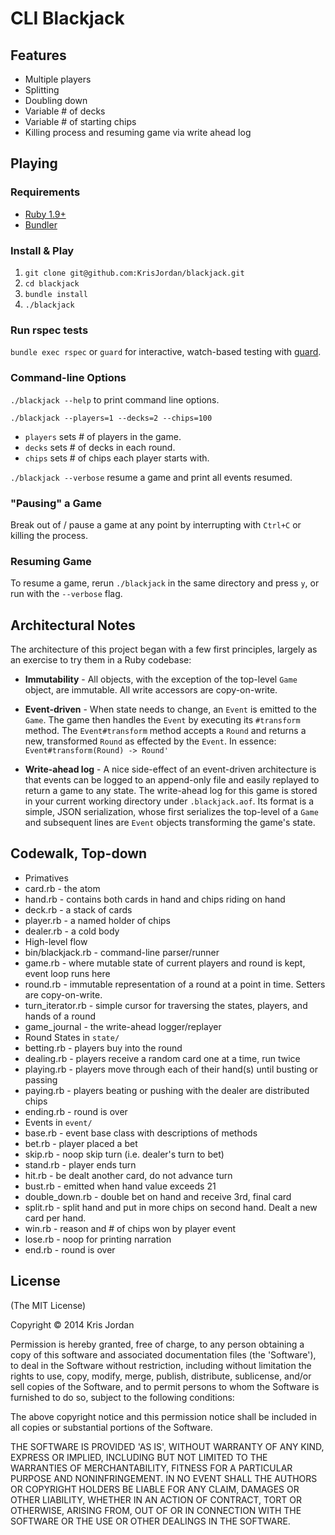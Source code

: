 # CLI Blackjack

## Features

- Multiple players
- Splitting
- Doubling down
- Variable # of decks
- Variable # of starting chips
- Killing process and resuming game via write ahead log

## Playing

### Requirements

- [Ruby 1.9+](https://www.ruby-lang.org/en/downloads/)
- [Bundler](http://bundler.io/)

### Install & Play

1. `git clone git@github.com:KrisJordan/blackjack.git`
1. `cd blackjack`
1. `bundle install`
1. `./blackjack`

### Run rspec tests

`bundle exec rspec` or `guard` for interactive, watch-based testing with [guard](https://github.com/guard/guard).

### Command-line Options

`./blackjack --help` to print command line options.

`./blackjack --players=1 --decks=2 --chips=100`

* `players` sets # of players in the game.
* `decks` sets # of decks in each round.
* `chips` sets # of chips each player starts with.

`./blackjack --verbose` resume a game and print all events resumed.

### "Pausing" a Game

Break out of / pause a game at any point by interrupting
with `Ctrl+C` or killing the process.

### Resuming Game

To resume a game, rerun `./blackjack` in the same directory
and press `y`, or run with the `--verbose` flag.

## Architectural Notes

The architecture of this project began with a few first principles,
largely as an exercise to try them in a Ruby codebase:

 - **Immutability** - All objects, with the exception of the top-level
 `Game` object, are immutable. All write accessors are copy-on-write.

 - **Event-driven** - When state needs to change, an `Event` is emitted
 to the `Game`. The game then handles the `Event` by executing its `#transform`
 method. The `Event#transform` method accepts a `Round` and returns a new,
 transformed `Round` as effected by the `Event`. In essence:
 `Event#transform(Round) -> Round'`

 - **Write-ahead log** - A nice side-effect of an event-driven
 architecture is that events can be logged to an append-only file and easily
 replayed to return a game to any state. The write-ahead log for this game
 is stored in your current working directory under `.blackjack.aof`. Its format
 is a simple, JSON serialization, whose first serializes the top-level
 of a `Game` and subsequent lines are `Event` objects transforming the game's
 state.

## Codewalk, Top-down

* Primatives
 * card.rb - the atom
 * hand.rb - contains both cards in hand and chips riding on hand
 * deck.rb - a stack of cards
 * player.rb - a named holder of chips
 * dealer.rb - a cold body
* High-level flow
 * bin/blackjack.rb - command-line parser/runner
 * game.rb - where mutable state of current players and round is kept, event loop runs here
 * round.rb - immutable representation of a round at a point in time. Setters are copy-on-write.
 * turn_iterator.rb - simple cursor for traversing the states, players, and hands of a round
 * game_journal - the write-ahead logger/replayer
* Round States in `state/`
 * betting.rb - players buy into the round
 * dealing.rb - players receive a random card one at a time, run twice
 * playing.rb - players move through each of their hand(s) until busting or passing
 * paying.rb - players beating or pushing with the dealer are distributed chips
 * ending.rb - round is over
* Events in `event/`
 * base.rb - event base class with descriptions of methods
 * bet.rb - player placed a bet
 * skip.rb - noop skip turn (i.e. dealer's turn to bet)
 * stand.rb - player ends turn
 * hit.rb - be dealt another card, do not advance turn
 * bust.rb - emitted when hand value exceeds 21
 * double_down.rb - double bet on hand and receive 3rd, final card
 * split.rb - split hand and put in more chips on second hand. Dealt a new card per hand.
 * win.rb - reason and # of chips won by player event
 * lose.rb - noop for printing narration
 * end.rb - round is over

## License

(The MIT License)

Copyright © 2014 Kris Jordan

Permission is hereby granted, free of charge, to any person obtaining a copy of this software and associated documentation files (the 'Software'), to deal in the Software without restriction, including without limitation the rights to use, copy, modify, merge, publish, distribute, sublicense, and/or sell copies of the Software, and to permit persons to whom the Software is furnished to do so, subject to the following conditions:

The above copyright notice and this permission notice shall be included in all copies or substantial portions of the Software.

THE SOFTWARE IS PROVIDED 'AS IS', WITHOUT WARRANTY OF ANY KIND, EXPRESS OR IMPLIED, INCLUDING BUT NOT LIMITED TO THE WARRANTIES OF MERCHANTABILITY, FITNESS FOR A PARTICULAR PURPOSE AND NONINFRINGEMENT. IN NO EVENT SHALL THE AUTHORS OR COPYRIGHT HOLDERS BE LIABLE FOR ANY CLAIM, DAMAGES OR OTHER LIABILITY, WHETHER IN AN ACTION OF CONTRACT, TORT OR OTHERWISE, ARISING FROM, OUT OF OR IN CONNECTION WITH THE SOFTWARE OR THE USE OR OTHER DEALINGS IN THE SOFTWARE.
